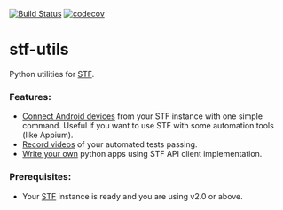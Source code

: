 [![Build Status](https://travis-ci.org/2gis/stf-utils.svg?branch=master)](https://travis-ci.org/2gis/stf-utils)
[![codecov](https://codecov.io/gh/2gis/stf-utils/branch/master/graph/badge.svg)](https://codecov.io/gh/2gis/stf-utils)



# stf-utils
Python utilities for [STF](https://github.com/openstf/stf).

### Features:
* [Connect Android devices](doc/CONNECTOR.md) from your STF instance with one simple command. Useful if you want to use STF with some automation tools (like Appium).
* [Record videos](doc/RECORDER.md) of your automated tests passing.
* [Write your own](doc/API.md) python apps using STF API client implementation. 

### Prerequisites:
- Your [STF](https://github.com/openstf/stf) instance is ready and you are using v2.0 or above.
